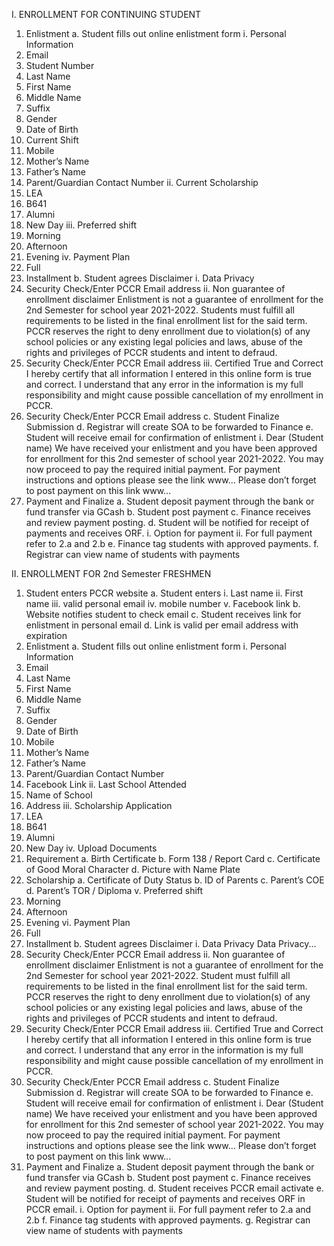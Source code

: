 I. ENROLLMENT FOR CONTINUING STUDENT
1. Enlistment
a. Student fills out online enlistment form
i. Personal Information
1. Email
2. Student Number
3. Last Name
4. First Name
5. Middle Name
6. Suffix
7. Gender
8. Date of Birth
9. Current Shift
10. Mobile
11. Mother’s Name
12. Father’s Name
13. Parent/Guardian Contact Number
ii. Current Scholarship
1. LEA
2. B641
3. Alumni
4. New Day
iii. Preferred shift
1. Morning
2. Afternoon
3. Evening
iv. Payment Plan
1. Full
2. Installment
b. Student agrees Disclaimer
i. Data Privacy
1. Security Check/Enter PCCR Email address
ii. Non guarantee of enrollment disclaimer
Enlistment is not a guarantee of enrollment for the 2nd Semester for school
year 2021-2022. Students must fulfill all requirements to be listed in the
final enrollment list for the said term. PCCR reserves the right to deny
enrollment due to violation(s) of any school policies or any existing legal
policies and laws, abuse of the rights and privileges of PCCR students and
intent to defraud.
1. Security Check/Enter PCCR Email address
iii. Certified True and Correct
I hereby certify that all information I entered in this online form is true and
correct. I understand that any error in the information is my full
responsibility and might cause possible cancellation of my enrollment in
PCCR.
1. Security Check/Enter PCCR Email address
c. Student Finalize Submission
d. Registrar will create SOA to be forwarded to Finance
e. Student will receive email for confirmation of enlistment
i. Dear (Student name)
We have received your enlistment and you have been approved for
enrollment for this 2nd semester of school year 2021-2022. You may now
proceed to pay the required initial payment. For payment instructions and
options please see the link www...
Please don’t forget to post payment on this link www...
2. Payment and Finalize
a. Student deposit payment through the bank or fund transfer via GCash
b. Student post payment
c. Finance receives and review payment posting.
d. Student will be notified for receipt of payments and receives ORF.
i. Option for payment
ii. For full payment refer to 2.a and 2.b
e. Finance tag students with approved payments.
f. Registrar can view name of students with payments


II. ENROLLMENT FOR 2nd Semester FRESHMEN
1. Student enters PCCR website
a. Student enters
i. Last name
ii. First name
iii. valid personal email
iv. mobile number
v. Facebook link
b. Website notifies student to check email
c. Student receives link for enlistment in personal email
d. Link is valid per email address with expiration
2. Enlistment
a. Student fills out online enlistment form
i. Personal Information
1. Email
2. Last Name
3. First Name
4. Middle Name
5. Suffix
6. Gender
7. Date of Birth
8. Mobile
9. Mother’s Name
10. Father’s Name
11. Parent/Guardian Contact Number
12. Facebook Link
ii. Last School Attended
1. Name of School
2. Address
iii. Scholarship Application
1. LEA
2. B641
3. Alumni
4. New Day
iv. Upload Documents
1. Requirement
a. Birth Certificate
b. Form 138 / Report Card
c. Certificate of Good Moral Character
d. Picture with Name Plate
2. Scholarship
a. Certificate of Duty Status
b. ID of Parents
c. Parent’s COE
d. Parent’s TOR / Diploma
v. Preferred shift
1. Morning
2. Afternoon
3. Evening
vi. Payment Plan
1. Full
2. Installment
b. Student agrees Disclaimer
i. Data Privacy
Data Privacy...
1. Security Check/Enter PCCR Email address
ii. Non guarantee of enrollment disclaimer
Enlistment is not a guarantee of enrollment for the 2nd Semester for school
year 2021-2022. Student must fulfill all requirements to be listed in the final
enrollment list for the said term. PCCR reserves the right to deny enrollment
due to violation(s) of any school policies or any existing legal policies and
laws, abuse of the rights and privileges of PCCR students and intent to
defraud.
1. Security Check/Enter PCCR Email address
iii. Certified True and Correct
I hereby certify that all information I entered in this online form is true and
correct. I understand that any error in the information is my full
responsibility and might cause possible cancellation of my enrollment in
PCCR.
1. Security Check/Enter PCCR Email address
c. Student Finalize Submission
d. Registrar will create SOA to be forwarded to Finance
e. Student will receive email for confirmation of enlistment
i. Dear (Student name)
We have received your enlistment and you have been approved for
enrollment for this 2nd semester of school year 2021-2022. You may now
proceed to pay the required initial payment. For payment instructions and
options please see the link www...
Please don’t forget to post payment on this link www...
3. Payment and Finalize
a. Student deposit payment through the bank or fund transfer via GCash
b. Student post payment
c. Finance receives and review payment posting.
d. Student receives PCCR email activate
e. Student will be notified for receipt of payments and receives ORF in PCCR email.
i. Option for payment
ii. For full payment refer to 2.a and 2.b
f. Finance tag students with approved payments.
g. Registrar can view name of students with payments
